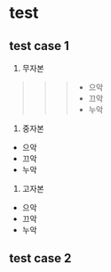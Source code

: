 # test

## test case 1
1. 무자본 
 >>>  - 으악
 >>>  - 끄악
 >>>  - 누악

1. 중자본 
- 으악
- 끄악
- 누악
 
1. 고자본 
- 으악
- 끄악
- 누악
## test case 2
